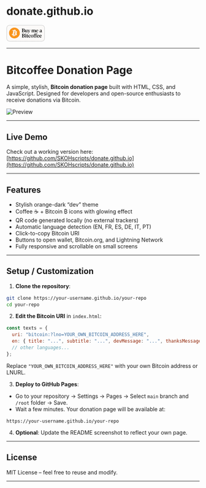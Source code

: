 # donate.github.io

<a href="https://html-preview.github.io/?url=https://github.com/SKOHscripts/donate.github.io/blob/main/donate%2Fredirect.html" target="_blank">
  <img src="https://github.com/SKOHscripts/donate.github.io/blob/main/donate/buymeacoffee.png?raw=true" width="100">
</a>

---

# Bitcoffee Donation Page

A simple, stylish, **Bitcoin donation page** built with HTML, CSS, and JavaScript.
Designed for developers and open-source enthusiasts to receive donations via Bitcoin.

![Preview](donate/demonstration.gif)

---

## Live Demo

Check out a working version here:
[https://github.com/SKOHscripts/donate.github.io](https://github.com/SKOHscripts/donate.github.io)

---

## Features

* Stylish orange-dark “dev” theme
* Coffee ☕ + Bitcoin ₿ icons with glowing effect
* QR code generated locally (no external trackers)
* Automatic language detection (EN, FR, ES, DE, IT, PT)
* Click-to-copy Bitcoin URI
* Buttons to open wallet, Bitcoin.org, and Lightning Network
* Fully responsive and scrollable on small screens

---

## Setup / Customization

1. **Clone the repository**:

```bash
git clone https://your-username.github.io/your-repo
cd your-repo
```

2. **Edit the Bitcoin URI** in `index.html`:

```javascript
const texts = {
  uri: "bitcoin:?lno=YOUR_OWN_BITCOIN_ADDRESS_HERE",
  en: { title: "...", subtitle: "...", devMessage: "...", thanksMessage: "...", copied: "Copied! ☕" },
  // other languages...
};
```

Replace `"YOUR_OWN_BITCOIN_ADDRESS_HERE"` with your own Bitcoin address or LNURL.

3. **Deploy to GitHub Pages**:

* Go to your repository → Settings → Pages → Select `main` branch and `/root` folder → Save.
* Wait a few minutes. Your donation page will be available at:

```
https://your-username.github.io/your-repo
```

4. **Optional**: Update the README screenshot to reflect your own page.

---

## License

MIT License – feel free to reuse and modify.

---
